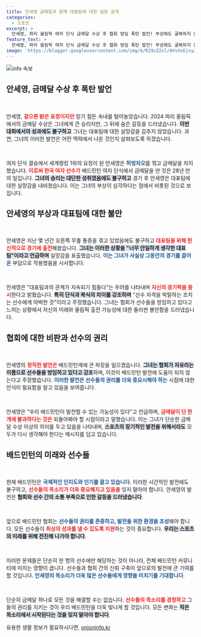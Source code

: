 ```yaml
---
title: 안세영 금메달과 함께 대표팀에 대한 실망 공개
categories:
  - 스포츠
excerpt: >
  안세영, 파리 올림픽 여자 단식 금메달 수상 후 협회 방임 폭탄 발언! 부상에도 굴복하지 않고 도전한 그녀의 진정어린 목소리에 배드민턴계가 경악하고 있다. 그녀의 고백은 과연 어떤 변화를 가져올까?
feature_text: >
  안세영, 파리 올림픽 여자 단식 금메달 수상 후 협회 방임 폭탄 발언! 부상에도 굴복하지 않고 도전한 그녀의 진정어린 목소리에 배드민턴계가 경악하고 있다. 그녀의 고백은 과연 어떤 변화를 가져올까?
image: 'https://blogger.googleusercontent.com/img/b/R29vZ2xl/AVvXsEixyZcFfHzMRdzZMjFBmAUKJYCLCGyLL1o632UiGVXcaFdKo_bkvkuCioo0uUKlGfBVcT3P84aROyZIXSBEx3Aw5nCQ3pTgDom1WDC4m8eifvWiAmWEEVb4x6G_l8C0QH225ldMjyaFvpxGEBGNO37VmDTDMHGhJPq73UglMfDca1-0aw/s1600/blogspot.png'
---
```


<p><img src="https://blogger.googleusercontent.com/img/b/R29vZ2xl/AVvXsEixyZcFfHzMRdzZMjFBmAUKJYCLCGyLL1o632UiGVXcaFdKo_bkvkuCioo0uUKlGfBVcT3P84aROyZIXSBEx3Aw5nCQ3pTgDom1WDC4m8eifvWiAmWEEVb4x6G_l8C0QH225ldMjyaFvpxGEBGNO37VmDTDMHGhJPq73UglMfDca1-0aw/s1600/blogspot.png" alt="info 속보" /></p>

<h2 data-ke-size="size26">안세영, 금메달 수상 후 폭탄 발언</h2>

<p data-ke-size="size16">&nbsp;</p>

<p>안세영, <b><span style="color: #ee2323;">겉으론 밝은 표정이지만</span></b> 믿기 힘든 속내를 털어놓았습니다. 2024 파리 올림픽에서의 금메달 수상은 그녀에게 큰 승리지만, 그 뒤에 숨은 갈등을 드러냈습니다. <b><span style="background-color: #21538527;">이번 대회에서의 성과에도 불구하고</span></b> 그녀는 대표팀에 대한 실망감을 감추지 않았습니다. 과연, 그녀의 이러한 발언은 어떤 맥락에서 나온 것인지 살펴보도록 하겠습니다.</p>

<p data-ke-size="size16">&nbsp;</p>

<p>여자 단식 결승에서 세계랭킹 1위의 요정이 된 안세영은 <b><span style="color: #1a5490;">허빙자오</span></b>를 꺾고 금메달을 차지했습니다. <b><span style="color: #ee2323;">이로써 한국 여자 선수가</span></b> 배드민턴 여자 단식에서 금메달을 딴 것은 28년 만의 일입니다. <b><span style="background-color: #21538527;">그녀의 승리는 대단한 성취였음에도 불구하고</span></b> 경기 후 안세영은 대표팀에 대한 실망감을 내비쳤습니다. 이는 그녀의 부상이 심각하다는 점에서 비롯된 것으로 보입니다.</p>

<h2 data-ke-size="size26">안세영의 부상과 대표팀에 대한 불만</h2>

<p data-ke-size="size16">&nbsp;</p>

<p>안세영은 지난 몇 년간 오른쪽 무릎 통증을 겪고 있었음에도 불구하고 <b><span style="color: #ee2323;">대표팀을 위해 헌신적으로 경기에 출전</span></b>해왔습니다. <b><span style="background-color: #21538527;">그녀는 이러한 상황을 "너무 안일하게 생각한 대표팀"이라고 언급하며</span></b> 실망감을 표출했습니다. <b><span style="color: #1a5490;">이는 그녀가 사실상 그동안의 경기를 끌어온</span></b> 부담으로 작용했음을 시사합니다.</p>

<p data-ke-size="size16">&nbsp;</p>

<p>안세영은 "대표팀과의 관계가 지속되기 힘들다"는 우려를 나타내며 <b><span style="color: #ee2323;">자신의 경기력을 중시</span></b>한다고 밝혔습니다. <b><span style="background-color: #21538527;">특히 단식과 복식의 차이를 강조하며</span></b> "선수 자격을 박탈하는 조치는 선수에게 야박한 것"이라고 주장했습니다. 그녀는 협회가 선수들을 방임하고 있다고 느끼는 상황에서 자신의 미래와 올림픽 출전 가능성에 대한 둘러싼 불안함을 드러냈습니다.</p>

<h2 data-ke-size="size26">협회에 대한 비판과 선수의 권리</h2>

<p data-ke-size="size16">&nbsp;</p>

<p>안세영의 <b><span style="color: #ee2323;">정직한 발언은</span></b> 배드민턴계에 큰 파장을 일으켰습니다. <b><span style="background-color: #21538527;">그녀는 협회가 자유라는 이름으로 선수들을 방임하고 있다고 강조</span></b>하며, 이것이 배드민턴 발전에 도움이 되지 않는다고 주장했습니다. <b><span style="color: #1a5490;">이러한 발언은 선수들의 권리를 더욱 중요시해야 하는</span></b> 시점에 대한 인식이 필요함을 알고 있음을 보여줍니다.</p>

<p data-ke-size="size16">&nbsp;</p>

<p>안세영은 "우리 배드민턴이 발전할 수 있는 가능성이 있다"고 언급하며, <b><span style="color: #ee2323;">금메달이 단 한 개에 불과하다는 것은</span></b> 되돌아봐야 할 시점이라고 말했습니다. 이는 그녀가 단순한 금메달 수상 이상의 의미를 두고 있음을 나타내며, <b><span style="background-color: #21538527;">스포츠의 장기적인 발전을 위해서라도</span></b> 모두가 다시 생각해야 한다는 메시지를 담고 있습니다.</p>

<h2 data-ke-size="size26">배드민턴의 미래와 선수들</h2>

<p data-ke-size="size16">&nbsp;</p>

<p>현재 배드민턴은 <b><span style="color: #1a5490;">국제적인 인지도와 인기를 끌고 있습니다</span></b>. 이러한 시간적인 발전에도 불구하고, <b><span style="color: #ee2323;">선수들의 목소리가 더욱 중요해지고 있음을</span></b> 잊지 말아야 합니다. 안세영의 발언은 <b><span style="background-color: #21538527;">협회와 선수 간의 소통 부족으로 인한 갈등을 드러냈습니다</span></b>.</p>

<p data-ke-size="size16">&nbsp;</p>

<p>앞으로 배드민턴 협회는 <b><span style="color: #1a5490;">선수들의 권리를 존중하고, 발전을 위한 환경을 조성</span></b>해야 합니다. 모든 선수들이 <b><span style="color: #ee2323;">최상의 성과를 낼 수 있도록 지원</span></b>하는 것이 중요합니다. <b><span style="background-color: #21538527;">우리는 스포츠의 미래를 위해 전진해 나가야 합니다</span></b>.</p>

<p data-ke-size="size16">&nbsp;</p>

<p>이러한 문제들은 단순히 한 명의 선수에만 해당하는 것이 아니라, 전체 배드민턴 커뮤니티에 미치는 영향이 큽니다. 선수들과 협회 간의 신뢰 구축이 앞으로의 발전에 큰 기여를 할 것입니다. <b><span style="color: #1a5490;">안세영의 목소리가 더욱 많은 선수들에게 영향을 미치기를 기대합니다</span></b>.</p>

<p data-ke-size="size16">&nbsp;</p>

<p>단순히 금메달 하나로 모든 것을 해결할 수는 없습니다. <b><span style="color: #ee2323;">선수들의 목소리를 경청하고</span></b> 그들의 권리를 지키는 것이 우리 배드민턴을 더욱 빛나게 할 것입니다. 모든 변화는 <b><span style="background-color: #21538527;">작은 목소리에서 시작된다는 것을 잊지 말아야 합니다</span></b>.</p>
유용한 생활 정보가 필요하시다면, <a href="https://onioninfo.kr" rel="dofollow">onioninfo.kr</a>


